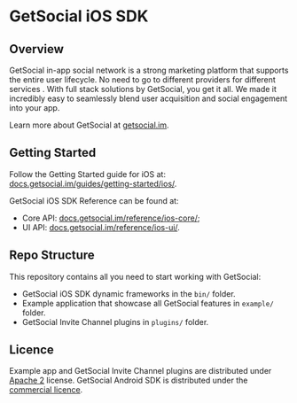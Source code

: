 # GetSocial iOS SDK 

## Overview
GetSocial in-app social network is a strong marketing platform that supports the entire user lifecycle. No need to go to different providers for different services . With full stack solutions by GetSocial, you get it all. We made it incredibly easy to seamlessly blend user acquisition and social engagement into your app.

Learn more about GetSocial at [getsocial.im](http://getsocial.im).

## Getting Started

Follow the Getting Started guide for iOS at: [docs.getsocial.im/guides/getting-started/ios/](http://docs.getsocial.im/guides/getting-started/ios/).

GetSocial iOS SDK Reference can be found at:

- Core API: [docs.getsocial.im/reference/ios-core/](http://docs.getsocial.im/reference/ios-core/); 
- UI API: [docs.getsocial.im/reference/ios-ui/](http://docs.getsocial.im/reference/ios-ui/).

## Repo Structure

This repository contains all you need to start working with GetSocial:

- GetSocial iOS SDK dynamic frameworks in the `bin/` folder.
- Example application that showcase all GetSocial features in `example/` folder.
- GetSocial Invite Channel plugins in `plugins/` folder. 

## Licence

Example app and GetSocial Invite Channel plugins are distributed under [Apache 2](https://choosealicense.com/licenses/apache-2.0/) license. GetSocial Android SDK is distributed under the [commercial licence](https://www.getsocial.im/legal/).